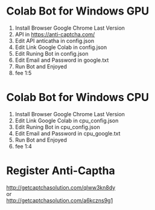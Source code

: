 # Colab Bot for Windows GPU

1. Install Browser Google Chrome Last Version
2. API in https://anti-captcha.com/
3. Edit API anticatha in config.json
4. Edit Link Google Colab in config.json
5. Edit Runing Bot in config.json
6. Edit Email and Password in google.txt
7. Run Bot and Enjoyed
8. fee 1:5

# Colab Bot for Windows CPU
1. Install Browser Google Chrome Last Version
2. Edit Link Google Colab in cpu_config.json
3. Edit Runing Bot in cpu_config.json
4. Edit Email and Password in cpu_google.txt
5. Run Bot and Enjoyed
6. fee 1:4

# Register Anti-Captha
http://getcaptchasolution.com/qlww3kn8dy    
or    
http://getcaptchasolution.com/a6kczns9g1
